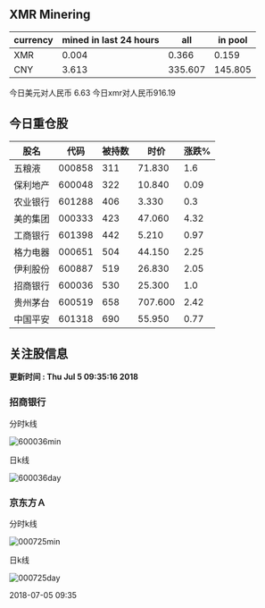 ## XMR Minering

|currency|mined in last 24 hours|all|in pool|
|---|---|---|---|
|XMR|0.004|0.366|0.159|
|CNY|3.613|335.607|145.805|

今日美元对人民币 6.63	今日xmr对人民币916.19


## 今日重仓股 

|股名|代码|被持数|时价|涨跌%|
|---|---|---|---|---|
|五粮液|000858|311|71.830|1.6|
|保利地产|600048|322|10.840|0.09|
|农业银行|601288|406|3.330|0.3|
|美的集团|000333|423|47.060|4.32|
|工商银行|601398|442|5.210|0.97|
|格力电器|000651|504|44.150|2.25|
|伊利股份|600887|519|26.830|2.05|
|招商银行|600036|530|25.300|1.0|
|贵州茅台|600519|658|707.600|2.42|
|中国平安|601318|690|55.950|0.77|

## 关注股信息
**更新时间 : Thu Jul  5 09:35:16 2018**
### 招商银行 
分时k线

![600036min](http://image.sinajs.cn/newchart/min/n/sh600036.gif)

日k线

![600036day](http://image.sinajs.cn/newchart/daily/n/sh600036.gif)

### 京东方Ａ 
分时k线

![000725min](http://image.sinajs.cn/newchart/min/n/sz000725.gif)

日k线

![000725day](http://image.sinajs.cn/newchart/daily/n/sz000725.gif)

2018-07-05 09:35